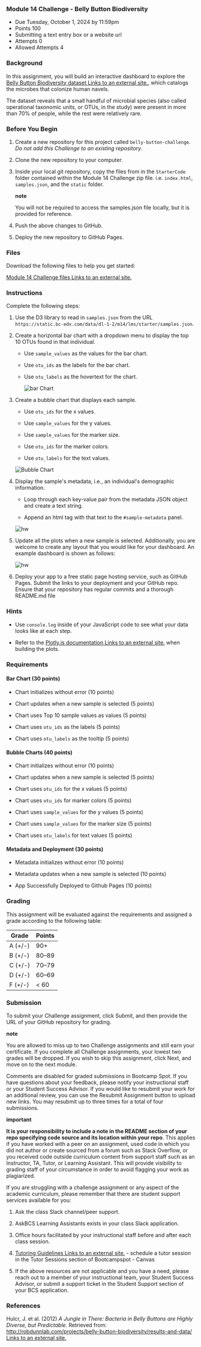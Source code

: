 ### Module 14 Challenge - Belly Button Biodiversity

-   Due Tuesday, October 1, 2024 by 11:59pm
-   Points 100
-   Submitting a text entry box or a website url
-   Attempts 0
-   Allowed Attempts 4

### Background

In this assignment, you will build an interactive dashboard to explore the [Belly Button Biodiversity dataset Links to an external site.](http://robdunnlab.com/projects/belly-button-biodiversity/), which catalogs the microbes that colonize human navels.

The dataset reveals that a small handful of microbial species (also called operational taxonomic units, or OTUs, in the study) were present in more than 70% of people, while the rest were relatively rare.

### Before You Begin

1.  Create a new repository for this project called `belly-button-challenge`. _Do not add this Challenge to an existing repository_.
    
2.  Clone the new repository to your computer.
    
3.  Inside your local git repository, copy the files from in the `StarterCode` folder contained within the Module 14 Challenge zip file. i.e. `index.html`, `samples.json`, and the `static` folder.
    
    **note**
    
    You will not be required to access the samples.json file locally, but it is provided for reference.
    
4.  Push the above changes to GitHub.
    
5.  Deploy the new repository to GitHub Pages.
    

### Files

Download the following files to help you get started:

[Module 14 Challenge files Links to an external site.](https://static.bc-edx.com/data/dl-1-2/m14/lms/starter/Starter_Code.zip)

### Instructions

Complete the following steps:

1.  Use the D3 library to read in `samples.json` from the URL `https://static.bc-edx.com/data/dl-1-2/m14/lms/starter/samples.json`.
    
2.  Create a horizontal bar chart with a dropdown menu to display the top 10 OTUs found in that individual.
    
    -   Use `sample_values` as the values for the bar chart.
        
    -   Use `otu_ids` as the labels for the bar chart.
        
    -   Use `otu_labels` as the hovertext for the chart.
        
        ![bar Chart](Module%2014%20Challenge/hw01.jpg)
        
3.  Create a bubble chart that displays each sample.
    
    -   Use `otu_ids` for the x values.
        
    -   Use `sample_values` for the y values.
        
    -   Use `sample_values` for the marker size.
        
    -   Use `otu_ids` for the marker colors.
        
    -   Use `otu_labels` for the text values.
        
    
    ![Bubble Chart](Module%2014%20Challenge/bubble_chart.jpg)
    
4.  Display the sample's metadata, i.e., an individual's demographic information.
    
    -   Loop through each key-value pair from the metadata JSON object and create a text string.
        
    -   Append an html tag with that text to the `#sample-metadata` panel.
        
    
    ![hw](Module%2014%20Challenge/hw03.jpg)
    
5.  Update all the plots when a new sample is selected. Additionally, you are welcome to create any layout that you would like for your dashboard. An example dashboard is shown as follows:
    
    ![hw](Module%2014%20Challenge/hw02.jpg)
    
6.  Deploy your app to a free static page hosting service, such as GitHub Pages. Submit the links to your deployment and your GitHub repo. Ensure that your repository has regular commits and a thorough README.md file
    

### Hints

-   Use `console.log` inside of your JavaScript code to see what your data looks like at each step.
    
-   Refer to the [Plotly.js documentation Links to an external site.](https://plot.ly/javascript/) when building the plots.
    

### Requirements

#### Bar Chart (30 points)

-   Chart initializes without error (10 points)
    
-   Chart updates when a new sample is selected (5 points)
    
-   Chart uses Top 10 sample values as values (5 points)
    
-   Chart uses `otu_ids` as the labels (5 points)
    
-   Chart uses `otu_labels` as the tooltip (5 points)
    

#### Bubble Charts (40 points)

-   Chart initializes without error (10 points)
    
-   Chart updates when a new sample is selected (5 points)
    
-   Chart uses `otu_ids` for the x values (5 points)
    
-   Chart uses `otu_ids` for marker colors (5 points)
    
-   Chart uses `sample_values` for the y values (5 points)
    
-   Chart uses `sample_values` for the marker size (5 points)
    
-   Chart uses `otu_labels` for text values (5 points)
    

#### Metadata and Deployment (30 points)

-   Metadata initializes without error (10 points)
    
-   Metadata updates when a new sample is selected (10 points)
    
-   App Successfully Deployed to Github Pages (10 points)
    

### Grading

This assignment will be evaluated against the requirements and assigned a grade according to the following table:

| Grade | Points |
| --- | --- |
| A (+/-) | 90+ |
| B (+/-) | 80–89 |
| C (+/-) | 70–79 |
| D (+/-) | 60–69 |
| F (+/-) | < 60 |

### Submission

To submit your Challenge assignment, click Submit, and then provide the URL of your GitHub repository for grading.

**note**

You are allowed to miss up to two Challenge assignments and still earn your certificate. If you complete all Challenge assignments, your lowest two grades will be dropped. If you wish to skip this assignment, click Next, and move on to the next module.

Comments are disabled for graded submissions in Bootcamp Spot. If you have questions about your feedback, please notify your instructional staff or your Student Success Advisor. If you would like to resubmit your work for an additional review, you can use the Resubmit Assignment button to upload new links. You may resubmit up to three times for a total of four submissions.

**important**

**It is your responsibility to include a note in the README section of your repo specifying code source and its location within your repo**. This applies if you have worked with a peer on an assignment, used code in which you did not author or create sourced from a forum such as Stack Overflow, or you received code outside curriculum content from support staff such as an Instructor, TA, Tutor, or Learning Assistant. This will provide visibility to grading staff of your circumstance in order to avoid flagging your work as plagiarized.

If you are struggling with a challenge assignment or any aspect of the academic curriculum, please remember that there are student support services available for you:

1.  Ask the class Slack channel/peer support.
    
2.  AskBCS Learning Assistants exists in your class Slack application.
    
3.  Office hours facilitated by your instructional staff before and after each class session.
    
4.  [Tutoring Guidelines Links to an external site.](https://docs.google.com/document/d/1hTldEfWhX21B_Vz9ZentkPeziu4pPfnwiZbwQB27E90/edit?usp=sharing) - schedule a tutor session in the Tutor Sessions section of Bootcampspot - Canvas
    
5.  If the above resources are not applicable and you have a need, please reach out to a member of your instructional team, your Student Success Advisor, or submit a support ticket in the Student Support section of your BCS application.
    

### References

Hulcr, J. et al. (2012) _A Jungle in There: Bacteria in Belly Buttons are Highly Diverse, but Predictable_. Retrieved from: [http://robdunnlab.com/projects/belly-button-biodiversity/results-and-data/ Links to an external site.](http://robdunnlab.com/projects/belly-button-biodiversity/results-and-data/)
